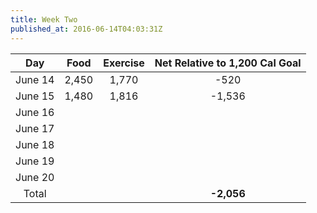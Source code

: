 ```yaml
---
title: Week Two
published_at: 2016-06-14T04:03:31Z
---
```


| Day     | Food    | Exercise | Net Relative to 1,200 Cal Goal |
| :-----: | :-----: | :------: | :----------------------------: |
| June 14 | 2,450   | 1,770    | -520                           |
| June 15 | 1,480   | 1,816    | -1,536                         |
| June 16 |         |          |                                |
| June 17 |         |          |                                |
| June 18 |         |          |                                |
| June 19 |         |          |                                |
| June 20 |         |          |                                |
| Total   |         |          | **-2,056**                     |
